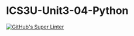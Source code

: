 # ICS3U-Unit3-04-Python

[![GitHub's Super Linter](https://github.com/Ethan-Prieur1/<REPOSITORY>/workflows/GitHub's%20Super%20Linter/badge.svg)](https://github.com/Ethan-Prieur1/<REPOSITORY>/actions)

